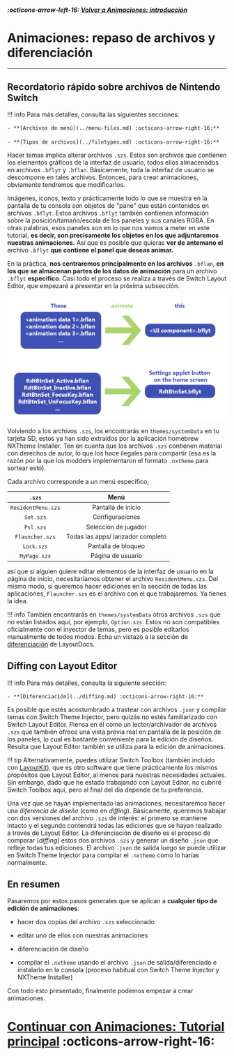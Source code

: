 ##### :octicons-arrow-left-16: [Volver a Animaciones: introducción](index.md)

# Animaciones: repaso de archivos y diferenciación
---

## Recordatorio rápido sobre archivos de Nintendo Switch

!!! info
    Para más detalles, consulta las siguientes secciones:
    
    - **[Archivos de menú](../menu-files.md) :octicons-arrow-right-16:**
    
    - **[Tipos de archivos](../filetypes.md) :octicons-arrow-right-16:**

Hacer temas implica alterar archivos `.szs`. Estos son archivos que contienen los elementos gráficos de la interfaz de usuario, todos ellos almacenados en archivos `.bflyt` y `.bflan`. Básicamente, toda la interfaz de usuario se descompone en tales archivos. Entonces, para crear animaciones, obviamente tendremos que modificarlos.

Imágenes, iconos, texto y prácticamente todo lo que se muestra en la pantalla de tu consola son objetos de "pane" que están contenidos en archivos `.bflyt`. Estos archivos `.bflyt` también contienen información sobre la posición/tamaño/escala de los paneles y sus canales RGBA. En otras palabras, esos paneles son en lo que nos vamos a meter en este tutorial, **es decir, son precisamente los objetos en los que adjuntaremos nuestras animaciones.** Así que es posible que quieras **ver de antemano el** archivo `.bflyt` **que contiene el panel que deseas animar.**

En la práctica, **nos centraremos principalmente en los archivos** `.bflan`, **en los que se almacenan partes de los datos de animación** para un archivo `.bflyt` **específico**. Casi todo el proceso se realiza a través de Switch Layout Editor, que empezaré a presentar en la próxima subsección.

![bflyt vs bflans](bflytvsbflans.png "bflyt vs bflans")

Volviendo a los archivos `.szs`, los encontrarás en `themes/systemData` en tu tarjeta SD, estos ya han sido extraídos por la aplicación homebrew NXTheme Installer. Ten en cuenta que los archivos `.szs` contienen material con derechos de autor, lo que los hace ilegales para compartir (esa es la razón por la que los modders implementaron el formato `.nxtheme` para sortear esto).

Cada archivo corresponde a un menú específico,

| `.szs`         | Menú                        |
|:--------------:|:---------------------------:|
| `ResidentMenu.szs` | Pantalla de inicio        |
| `Set.szs`         | Configuraciones            |
| `Psl.szs`         | Selección de jugador       |
| `Flauncher.szs`   | Todas las apps/ lanzador completo |
| `Lock.szs`        | Pantalla de bloqueo        |
| `MyPage.szs`      | Página de usuario          |

así que si alguien quiere editar elementos de la interfaz de usuario en la página de inicio, necesitaríamos obtener el archivo `ResidentMenu.szs`. Del mismo modo, si queremos hacer ediciones en la sección de todas las aplicaciones, `Flauncher.szs` es el archivo con el que trabajaremos. Ya tienes la idea.

!!! info
      También encontrarás en `themes/systemData` otros archivos `.szs` que no están listados aquí, por ejemplo, `Option.szs`.
      Estos no son compatibles oficialmente con el inyector de temas, pero es posible editarlos manualmente de todos modos. Echa un vistazo a la sección de [diferenciación](../diffing.md) de LayoutDocs.

## Diffing con Layout Editor

!!! info
    Para más detalles, consulta la siguiente sección:
    
    - **[Diferenciación](../diffing.md) :octicons-arrow-right-16:**

Es posible que estés acostumbrado a trastear con archivos `.json` y compilar temas con Switch Theme Injector, pero quizás no estés familiarizado con Switch Layout Editor. Piensa en él como un lector/archivador de archivos `.szs` que también ofrece una vista previa real en pantalla de la posición de los paneles, lo cual es bastante conveniente para la edición de diseños. Resulta que Layout Editor también se utiliza para la edición de animaciones.

!!! tip
      Alternativamente, puedes utilizar Switch Toolbox (también incluido con [LayoutKit](https://github.com/ThemezerNX/LayoutKit)), que es otro software que tiene prácticamente los mismos propósitos que Layout Editor, al menos para nuestras necesidades actuales. Sin embargo, dado que he estado trabajando con Layout Editor, no cubriré Switch Toolbox aquí, pero al final del día depende de tu preferencia.

Una vez que se hayan implementado las animaciones, necesitaremos hacer una *diferencia de diseño* (como en *diffing*). Básicamente, queremos trabajar con dos versiones del archivo `.szs` de interés: el primero se mantiene intacto y el segundo contendrá todas las ediciones que se hayan realizado a través de Layout Editor. La diferenciación de diseño es el proceso de comparar (*diffing*) estos dos archivos `.szs` y generar un diseño `.json` que refleje todas tus ediciones. El archivo `.json` de salida luego se puede utilizar en Switch Theme Injector para compilar el `.nxtheme` como lo harías normalmente.

## En resumen

Pasaremos por estos pasos generales que se aplican a **cualquier tipo de edición de animaciones**:

- hacer dos copias del archivo `.szs` seleccionado

- editar uno de ellos con nuestras animaciones

- diferenciación de diseño

- compilar el `.nxtheme` usando el archivo `.json` de salida/diferenciado e instalarlo en la consola (proceso habitual con Switch Theme Injector y NXTheme Installer)

Con todo esto presentado, finalmente podemos empezar a crear animaciones.

# [Continuar con Animaciones: Tutorial principal](main-tutorial.md) :octicons-arrow-right-16:
